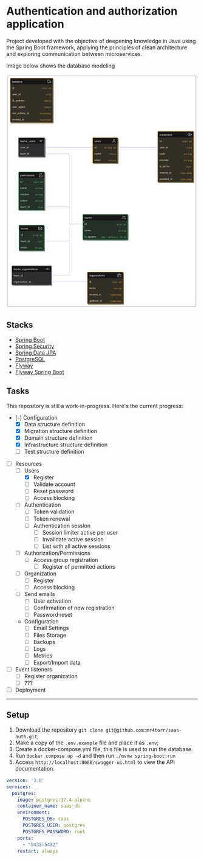 # Authentication and authorization application

Project developed with the objective of deepening knowledge in Java using the Spring Boot framework, applying the principles of clean architecture and exploring communication between microservices.

Image below shows the database modeling

![./assets/diagram-erb.png](doc/assets/diagram-erb.png)

## Stacks

- [Spring Boot](https://spring.io/projects/spring-boot)
- [Spring Security](https://spring.io/projects/spring-security)
- [Spring Data JPA](https://spring.io/projects/spring-data-jpa)
- [PostgreSQL](https://www.postgresql.org/)
- [Flyway](https://flywaydb.org/)
- [Flyway Spring Boot](https://github.com/flyway/flyway-spring-boot)

## Tasks

This repository is still a work-in-progress. Here's the current progress:

- [-] Configuration
  - [x] Data structure definition
  - [x] Migration structure definition
  - [x] Domain structure definition
  - [x] Infrastructure structure definition
  - [ ] Test structure definition
- [ ] Resources
    - [ ] Users
      - [X] Register
      - [ ] Validate account
      - [ ] Reset password
      - [ ] Access blocking
    - [ ] Authentication
      - [ ] Token validation
      - [ ] Token renewal
      - [ ] Authentication session
        - [ ] Session limiter active per user
        - [ ] Invalidate active session
        - [ ] List with all active sessions
    - [ ] Authorization/Permissions
      - [ ] Access group registration
        - [ ] Register of permitted actions
    - [ ] Organization
      - [ ] Register
      - [ ] Access blocking 
    - [ ] Send emails
      - [ ] User activation
      - [ ] Confirmation of new registration
      - [ ] Password reset
    - Configuration
      - [ ] Email Settings
      - [ ] Files Storage
      - [ ] Backups
      - [ ] Logs
      - [ ] Metrics
      - [ ] Export/Import data
- [ ] Event listeners
  - [ ] Register organization
  - [ ] ??? 
- [ ] Deployment

--- 

## Setup

1. Download the repository `git clone git@github.com:mr4torr/saas-auth.git`;
2. Make a copy of the `.env.example` file and place it as `.env`;
3. Create a docker-compose.yml file, this file is used to run the database.
4. Run `docker compose up -d` and then run `./mvnw spring-boot:run`
5. Access `http://localhost:8080/swagger-ui.html` to view the API documentation.
 
```yml
version: '3.8'
services:
  postgres:
    image: postgres:17.4-alpine
    container_name: saas_db
    environment:
      POSTGRES_DB: saas
      POSTGRES_USER: postgres
      POSTGRES_PASSWORD: root
    ports:
      - "5432:5432"
    restart: always
```
